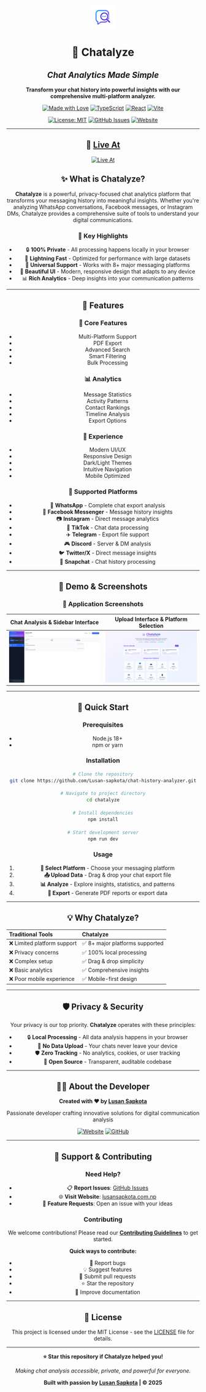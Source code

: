 <div align="center">

<img src="public/logo.png" alt="Chatalyze Logo" width="64" height="64">

# 🎯 Chatalyze

## *Chat Analytics Made Simple*

**Transform your chat history into powerful insights with our comprehensive multi-platform analyzer.**

[![Made with Love](https://img.shields.io/badge/Made%20with-❤️-red.svg?style=for-the-badge)](https://lusansapkota.com.np)
[![TypeScript](https://img.shields.io/badge/TypeScript-007ACC?style=for-the-badge&logo=typescript&logoColor=white)](https://www.typescriptlang.org/)
[![React](https://img.shields.io/badge/React-20232A?style=for-the-badge&logo=react&logoColor=61DAFB)](https://reactjs.org/)
[![Vite](https://img.shields.io/badge/Vite-646CFF?style=for-the-badge&logo=vite&logoColor=white)](https://vitejs.dev/)

[![License: MIT](https://img.shields.io/badge/License-MIT-yellow.svg?style=for-the-badge)](https://opensource.org/licenses/MIT)
[![GitHub Issues](https://img.shields.io/badge/Issues-Welcome-brightgreen?style=for-the-badge&logo=github)](https://github.com/Lusan-sapkota/chat-history-analyzer/issues)
[![Website](https://img.shields.io/badge/Website-lusansapkota.com.np-blue?style=for-the-badge&logo=globe)](https://lusansapkota.com.np)

---

## 🚀 [Live At](https://chat-history-analyzer.vercel.app/)
[![Live At](https://img.shields.io/badge/🚀_Live_Demo-Click_Here-00C853?style=for-the-badge&logo=vercel&logoColor=white)](https://chat-history-analyzer.vercel.app/)

## ✨ What is Chatalyze?

**Chatalyze** is a powerful, privacy-focused chat analytics platform that transforms your messaging history into meaningful insights. Whether you're analyzing WhatsApp conversations, Facebook messages, or Instagram DMs, Chatalyze provides a comprehensive suite of tools to understand your digital communications.

### 🎯 Key Highlights

- 🔒 **100% Private** - All processing happens locally in your browser
- 🚀 **Lightning Fast** - Optimized for performance with large datasets
- 📱 **Universal Support** - Works with 8+ major messaging platforms
- 🎨 **Beautiful UI** - Modern, responsive design that adapts to any device
- 📊 **Rich Analytics** - Deep insights into your communication patterns

---

## 🌟 Features

### 🚀 Core Features

- Multi-Platform Support
- PDF Export
- Advanced Search
- Smart Filtering
- Bulk Processing

### 📊 Analytics

- Message Statistics
- Activity Patterns
- Contact Rankings
- Timeline Analysis
- Export Options

### 🎨 Experience

- Modern UI/UX
- Responsive Design
- Dark/Light Themes
- Intuitive Navigation
- Mobile Optimized

### 📱 Supported Platforms

- 💬 **WhatsApp** - Complete chat export analysis
- 💙 **Facebook Messenger** - Message history insights
- 📷 **Instagram** - Direct message analytics
- 🎵 **TikTok** - Chat data processing
- ✈️ **Telegram** - Export file support
- 🎮 **Discord** - Server & DM analysis
- 🐦 **Twitter/X** - Direct message insights
- 👻 **Snapchat** - Chat history processing

---

## 🎥 Demo & Screenshots

### 📸 Application Screenshots

| Chat Analysis & Sidebar Interface | Upload Interface & Platform Selection |
|:---:|:---:|
| ![Chatalyze Upload Interface](demo/images/img1.png) | ![Chatalyze Analysis Interface](demo/images/img2.png) |

---

## 🚀 Quick Start

### Prerequisites

- Node.js 18+
- npm or yarn

### Installation

```bash
# Clone the repository
git clone https://github.com/Lusan-sapkota/chat-history-analyzer.git

# Navigate to project directory
cd chatalyze

# Install dependencies
npm install

# Start development server
npm run dev
```

### Usage

1. **🎯 Select Platform** - Choose your messaging platform
2. **📤 Upload Data** - Drag & drop your chat export file
3. **📊 Analyze** - Explore insights, statistics, and patterns
4. **📄 Export** - Generate PDF reports or export data

---

## 💡 Why Chatalyze?

| **Traditional Tools** | **Chatalyze** |
|:---|:---|
| ❌ Limited platform support | ✅ 8+ major platforms supported |
| ❌ Privacy concerns | ✅ 100% local processing |
| ❌ Complex setup | ✅ Drag & drop simplicity |
| ❌ Basic analytics | ✅ Comprehensive insights |
| ❌ Poor mobile experience | ✅ Mobile-first design |

---

## 🛡️ Privacy & Security

Your privacy is our top priority. **Chatalyze** operates with these principles:

- 🔒 **Local Processing** - All data analysis happens in your browser
- 🚫 **No Data Upload** - Your chats never leave your device
- 🛡️ **Zero Tracking** - No analytics, cookies, or user tracking
- 🔐 **Open Source** - Transparent, auditable codebase

---

## 👨‍💻 About the Developer

**Created with ❤️ by [Lusan Sapkota](https://lusansapkota.com.np)**

Passionate developer crafting innovative solutions for digital communication analysis

[![Website](https://img.shields.io/badge/🌐_Website-lusansapkota.com.np-blue?style=for-the-badge)](https://lusansapkota.com.np)
[![GitHub](https://img.shields.io/badge/GitHub-100000?style=for-the-badge&logo=github&logoColor=white)](https://github.com/lusansapkota)

---

## 🤝 Support & Contributing

### Need Help?

- 📋 **Report Issues**: [GitHub Issues](https://github.com/yourusername/chatalyze/issues)
- 🌐 **Visit Website**: [lusansapkota.com.np](https://lusansapkota.com.np)
- 💬 **Feature Requests**: Open an issue with your ideas

### Contributing

We welcome contributions! Please read our [**Contributing Guidelines**](CONTRIBUTING.md) to get started.

**Quick ways to contribute:**

- 🐛 Report bugs
- 💡 Suggest features  
- 🔧 Submit pull requests
- ⭐ Star the repository
- 📖 Improve documentation

---

## 📄 License

This project is licensed under the MIT License - see the [LICENSE](LICENSE) file for details.

---

<div align="center">

**⭐ Star this repository if Chatalyze helped you!**

*Making chat analysis accessible, private, and powerful for everyone.*

**Built with passion by [Lusan Sapkota](https://lusansapkota.com.np) | © 2025**

</div>
